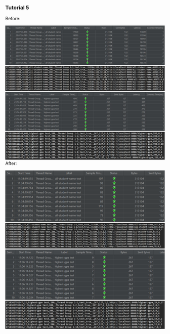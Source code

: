 <h3>Tutorial 5</h3>
Before:

![img_2.png](img_2.png)
![img.png](img.png)
![img_3.png](img_3.png)
![img_1.png](img_1.png)
<br>
After:

![img_7.png](img_7.png)
![img_4.png](img_4.png)
![img_5.png](img_5.png)
![img_6.png](img_6.png)
